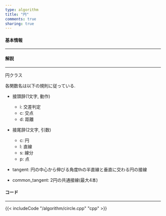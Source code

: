 ```yaml
---
type: algorithm
title: "円"
comments: true
sharing: true
---
```


#### 基本情報
  
***

#### 解説

***

円クラス  
  
各関数名は以下の規則に従っている.  

* 接頭辞(1文字, 動作)
  - i: 交差判定
  - c: 交点
  - d: 距離
  
* 接尾辞(2文字, 引数)
  - c: 円
  - l: 直線
  - s: 線分
  - p: 点 

* tangent: 円の中心から伸びる角度thの半直線と垂直に交わる円の接線
* common_tangent: 2円の共通接線(最大4本)


#### コード

***

{{< includeCode "/algorithm/circle.cpp" "cpp" >}}


